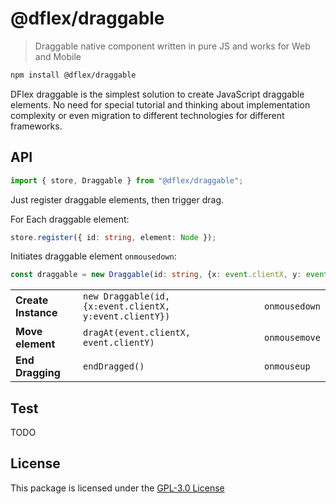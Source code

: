 # @dflex/draggable

> Draggable native component written in pure JS and works for Web and Mobile

```bash
npm install @dflex/draggable
```

DFlex draggable is the simplest solution to create JavaScript draggable
elements. No need for special tutorial and thinking about implementation
complexity or even migration to different technologies for different frameworks.

## API

```js
import { store, Draggable } from "@dflex/draggable";
```

Just register draggable elements, then trigger drag.

For Each draggable element:

```ts
store.register({ id: string, element: Node });
```

Initiates draggable element `onmousedown`:

```ts
const draggable = new Draggable(id: string, {x: event.clientX, y: event.clientY});
```

|                     |                                                         |               |
| ------------------- | ------------------------------------------------------- | ------------- |
| **Create Instance** | `new Draggable(id, {x:event.clientX, y:event.clientY})` | `onmousedown` |
| **Move element**    | `dragAt(event.clientX, event.clientY)`                  | `onmousemove` |
| **End Dragging**    | `endDragged()`                                          | `onmouseup`   |

## Test

TODO

## License

This package is licensed under the [GPL-3.0 License](https://github.com/jalal246/dflex/tree/master/packages/draggable/LICENSE)
